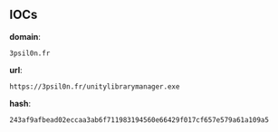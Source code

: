 
## IOCs

__domain__:

```text
3psil0n.fr
```
__url__:

```text
https://3psil0n.fr/unitylibrarymanager.exe
```
__hash__:

```text
243af9afbead02eccaa3ab6f711983194560e66429f017cf657e579a61a109a5
```
